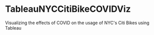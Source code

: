 # TableauNYCCitiBikeCOVIDViz
Visualizing the effects of COVID on the usage of NYC's Citi Bikes using Tableau
